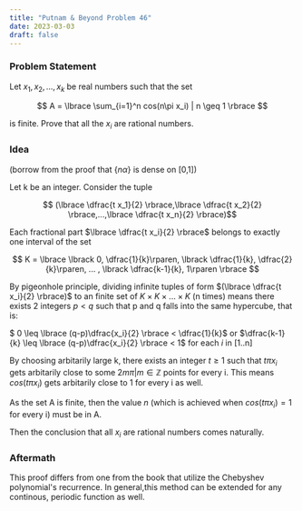 ```yaml
---
title: "Putnam & Beyond Problem 46"
date: 2023-03-03
draft: false
---
```


### Problem Statement

Let $x_1,x_2,...,x_k$ be real numbers such that the set

$$ A = \lbrace \sum_{i=1}^n cos(n\pi x_i) | n \geq 1  \rbrace $$

is finite. Prove that all the $x_i$ are rational numbers.

### Idea

(borrow from the proof that $\lbrace n\alpha \rbrace$ is dense on [0,1])

Let k be an integer. Consider the tuple 

$$ (\lbrace \dfrac{t x_1}{2} \rbrace,\lbrace \dfrac{t x_2}{2} \rbrace,...,\lbrace \dfrac{t x_n}{2} \rbrace)$$

Each fractional part $\lbrace \dfrac{t x_i}{2} \rbrace$ belongs to exactly one interval of the set 

$$ K = \lbrace \lbrack 0, \dfrac{1}{k}\rparen, \lbrack \dfrac{1}{k}, \dfrac{2}{k}\rparen, ... , \lbrack \dfrac{k-1}{k}, 1\rparen \rbrace $$

By pigeonhole principle, dividing infinite tuples of form $(\lbrace \dfrac{t x_i}{2} \rbrace)$ to an finite set
of $K \times K \times...\times K$ (n times) means there exists 2 integers $p < q$ such that p and q falls into the same hypercube, that is:

$ 0 \leq \lbrace (q-p)\dfrac{x_i}{2} \rbrace < \dfrac{1}{k}$ or $\dfrac{k-1}{k} \leq \lbrace (q-p)\dfrac{x_i}{2} \rbrace < 1$ for each $i$ in [1..n]

By choosing arbitarily large k, there exists an integer $t \geq 1$ such that $t \pi x_i$ gets arbitarily close to some $2 m \pi | m \in \mathbb{Z}$ points for every i. This means $cos(t\pi x_i)$ gets arbitarily close to 1 for every i as well.

As the set A is finite, then the value $n$ (which is achieved when $cos(t\pi x_i) = 1$ for every i) must be in A.

Then the conclusion that all $x_i$ are rational numbers comes naturally.

### Aftermath

This proof differs from one from the book that utilize the Chebyshev polynomial's recurrence. In general,this method can be extended for any continous, periodic function as well.